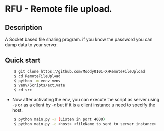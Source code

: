# RFU - Remote file upload.
## Description

A Socket based file sharing program. if you know the password you can dump data to your server.

## Quick start

```bash
	$ git clone https://github.com/Moody0101-X/RemoteFileUpload
	$ cd RemoteFileUpload
	$ python -m venv venv
	$ venv/Scripts/activate
	$ cd src
```
- Now after activating the env, you can execute the script as server using -s or as a client by -c but if it is a client instance u need to specify the host.

```bash
	$ python main.py -s (Listen in port 4000)
	$ python main.py -c <host> <fileName to send to server instance>
```